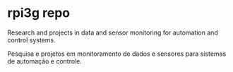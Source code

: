 # rpi3g repo
 
Research and projects in data and sensor monitoring for automation and control systems.

Pesquisa e projetos em monitoramento de dados e sensores para sistemas de automação e controle.

